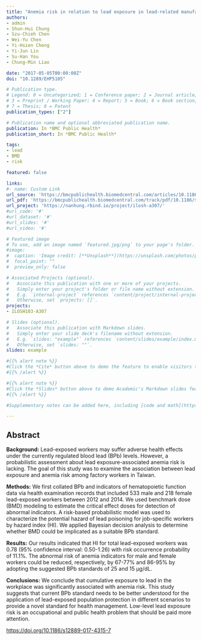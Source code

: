 ```yaml
---
title: "Anemia risk in relation to lead exposure in lead-related manufacturing"
authors:
- admin
- Shun-Hui Chung
- Szu-Chieh Chen
- Wei-Yu Chen
- Yi-Hsien Cheng
- Yi-Jun Lin
- Su-Han You
- Chung-Min Liao

date: "2017-05-05T00:00:00Z"
doi: "10.1289/EHP5105"

# Publication type.
# Legend: 0 = Uncategorized; 1 = Conference paper; 2 = Journal article;
# 3 = Preprint / Working Paper; 4 = Report; 5 = Book; 6 = Book section;
# 7 = Thesis; 8 = Patent
publication_types: ["2"]

# Publication name and optional abbreviated publication name.
publication: In *BMC Public Health*
publication_short: In *BMC Public Health*

tags:
- lead
- BMD
- risk

featured: false

links:
#- name: Custom Link
url_source: 'https://bmcpublichealth.biomedcentral.com/articles/10.1186/s12889-017-4315-7'
url_pdf: 'https://bmcpublichealth.biomedcentral.com/track/pdf/10.1186/s12889-017-4315-7'
url_project: 'https://nanhung.rbind.io/project/ilosh-a307/'
#url_code: '#'
#url_dataset: '#'
#url_slides: '#'
#url_video: '#'

# Featured image
# To use, add an image named `featured.jpg/png` to your page's folder. 
#image:
#  caption: 'Image credit: [**Unsplash**](https://unsplash.com/photos/pLCdAaMFLTE)'
#  focal_point: ""
#  preview_only: false

# Associated Projects (optional).
#   Associate this publication with one or more of your projects.
#   Simply enter your project's folder or file name without extension.
#   E.g. `internal-project` references `content/project/internal-project/index.md`.
#   Otherwise, set `projects: []`.
projects:
- ILOSH103-A307

# Slides (optional).
#   Associate this publication with Markdown slides.
#   Simply enter your slide deck's filename without extension.
#   E.g. `slides: "example"` references `content/slides/example/index.md`.
#   Otherwise, set `slides: ""`.
slides: example

#{{% alert note %}}
#Click the *Cite* button above to demo the feature to enable visitors to import publication metadata into their reference management software.
#{{% /alert %}}

#{{% alert note %}}
#Click the *Slides* button above to demo Academic's Markdown slides feature.
#{{% /alert %}}

#Supplementary notes can be added here, including [code and math](https://sourcethemes.com/academic/docs/writing-markdown-latex/).

---
```


## Abstract

**Background:** Lead-exposed workers may suffer adverse health effects under the currently regulated blood lead (BPb) levels. However, a probabilistic assessment about lead exposure-associated anemia risk is lacking. The goal of this study was to examine the association between lead exposure and anemia risk among factory workers in Taiwan.

**Methods:** We first collated BPb and indicators of hematopoietic function data via health examination records that included 533 male and 218 female lead-exposed workers between 2012 and 2014. We used benchmark dose (BMD) modeling to estimate the critical effect doses for detection of abnormal indicators. A risk-based probabilistic model was used to characterize the potential hazard of lead poisoning for job-specific workers by hazard index (HI). We applied Bayesian decision analysis to determine whether BMD could be implicated as a suitable BPb standard.

**Results:** Our results indicated that HI for total lead-exposed workers was 0.78 (95% confidence interval: 0.50-1.26) with risk occurrence probability of 11.1%. The abnormal risk of anemia indicators for male and female workers could be reduced, respectively, by 67-77% and 86-95% by adopting the suggested BPb standards of 25 and 15 μg/dL.

**Conclusions:** We conclude that cumulative exposure to lead in the workplace was significantly associated with anemia risk. This study suggests that current BPb standard needs to be better understood for the application of lead-exposed population protection in different scenarios to provide a novel standard for health management. Low-level lead exposure risk is an occupational and public health problem that should be paid more attention.

https://doi.org/10.1186/s12889-017-4315-7

